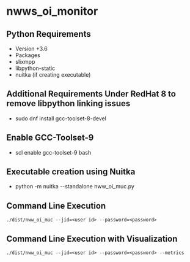 # nwws_oi_monitor

## Python Requirements
* Version +3.6
* Packages
* slixmpp
* libpython-static
* nuitka (if creating executable)

## Additional Requirements Under RedHat 8 to remove libpython linking issues
* sudo dnf install gcc-toolset-8-devel

## Enable GCC-Toolset-9
* scl enable gcc-toolset-9 bash

## Executable creation using Nuitka 
* python -m nuitka --standalone  nww_oi_muc.py

## Command Line Execution 

`./dist/nww_oi_muc --jid=<user id> --password=<password>`

## Command Line Execution with Visualization

`./dist/nww_oi_muc --jid=<user id> --password=<password> --metrics`
